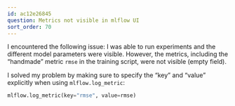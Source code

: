 ```yaml
---
id: ac12e26845
question: Metrics not visible in mlflow UI
sort_order: 70
---
```


I encountered the following issue: I was able to run experiments and the different model parameters were visible. However, the metrics, including the “handmade” metric `rmse` in the training script, were not visible (empty field).

I solved my problem by making sure to specify the “key” and “value” explicitly when using `mlflow.log_metric`:

```python
mlflow.log_metric(key="rmse", value=rmse)
```